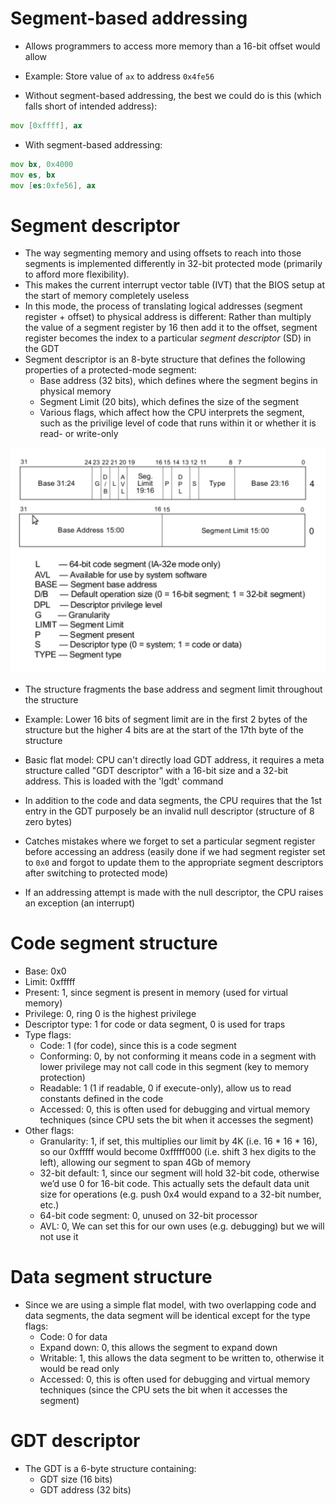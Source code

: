 # Segment-based addressing

- Allows programmers to access more memory than a 16-bit offset would allow

- Example: Store value of `ax` to address `0x4fe56` 
- Without segment-based addressing, the best we could do is this (which falls short of intended address):
```asm
mov [0xffff], ax
```
- With segment-based addressing:
```asm
mov bx, 0x4000
mov es, bx
mov [es:0xfe56], ax
```

# Segment descriptor

- The way segmenting memory and using offsets to reach into those segments is implemented differently in 32-bit protected mode (primarily to afford more flexibility).
- This makes the current interrupt vector table (IVT) that the BIOS setup at the start of memory completely useless
- In this mode, the process of translating logical addresses (segment register + offset) to physical address is different: Rather than multiply the value of a segment register by 16 then add it to the offset, segment register becomes the index to a particular *segment descriptor* (SD) in the GDT
- Segment descriptor is an 8-byte structure that defines the following properties of a protected-mode segment:
  - Base address (32 bits), which defines where the segment begins in physical memory
  - Segment Limit (20 bits), which defines the size of the segment
  - Various flags, which affect how the CPU interprets the segment, such as the privilige level of code that runs within it or whether it is read- or write-only

![segment descriptor structure](../../../img/segment-descriptor-structure.png)

- The structure fragments the base address and segment limit throughout the structure
- Example: Lower 16 bits of segment limit are in the first 2 bytes of the structure but the higher 4 bits are at the start of the 17th byte of the structure

- Basic flat model: CPU can't directly load GDT address, it requires a meta structure called "GDT descriptor" with a 16-bit size and a 32-bit address. This is loaded with the 'lgdt' command

- In addition to the code and data segments, the CPU requires that the 1st entry in the GDT purposely be an invalid null descriptor (structure of 8 zero bytes)
- Catches mistakes where we forget to set a particular segment register before accessing an address (easily done if we had segment register set to `0x0` and forgot to update them to the appropriate segment descriptors after switching to protected mode)
- If an addressing attempt is made with the null descriptor, the CPU raises an exception (an interrupt)

# Code segment structure

- Base: 0x0
- Limit: 0xfffff
- Present: 1, since segment is present in memory (used for virtual memory)
- Privilege: 0, ring 0 is the highest privilege
- Descriptor type: 1 for code or data segment, 0 is used for traps
- Type flags:
  - Code: 1 (for code), since this is a code segment
  - Conforming: 0, by not conforming it means code in a segment with lower privilege may not call code in this segment (key to memory protection)
  - Readable: 1 (1 if readable, 0 if execute-only), allow us to read constants defined in the code
  - Accessed: 0, this is often used for debugging and virtual memory techniques (since CPU sets the bit when it accesses the segment)
- Other flags:
  - Granularity: 1, if set, this multiplies our limit by 4K (i.e. 16 * 16 * 16), so our 0xfffff would become 0xfffff000 (i.e. shift 3 hex digits to the left), allowing our segment to span 4Gb of memory
  - 32-bit default: 1, since our segment will hold 32-bit code, otherwise we’d use 0 for 16-bit code. This actually sets the default data unit size for operations (e.g. push 0x4 would expand to a 32-bit number, etc.)
  - 64-bit code segment: 0, unused on 32-bit processor
  - AVL: 0, We can set this for our own uses (e.g. debugging) but we will not use it

# Data segment structure

- Since we are using a simple flat model, with two overlapping code and data segments, the data segment will be identical except for the type flags:
  - Code: 0 for data
  - Expand down: 0, this allows the segment to expand down
  - Writable: 1, this allows the data segment to be written to, otherwise it would be read only
  - Accessed: 0, this is often used for debugging and virtual memory techniques (since the CPU sets the bit when it accesses the segment)

# GDT descriptor

- The GDT is a 6-byte structure containing:
  - GDT size (16 bits)
  - GDT address (32 bits)

